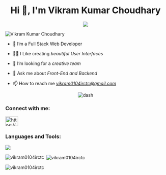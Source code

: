 <h1 align="center">Hi 👋, I'm Vikram Kumar Choudhary</h1>
<div align="center">
 <img src="https://readme-typing-svg.herokuapp.com?font=Crimson+Text&pause=1000&color=29F742&background=9FFF3A00&center=true&vCenter=true&width=435&lines=FULL+STACK+DEVELOPER;BACKEND+DEVELOPER;PROMT+ENGINEER;QUICK+LEARNER"/>
 </div>
<p align="left"> <img src="https://komarev.com/ghpvc/?username=vikram0104irctc&label=Profile%20views&color=0e75b6&style=flat" alt="Vikram Kumar Choudhary" /> </p>

- 🌱 I’m a Full Stack Web Developer

- 👨‍💻 I Like creating *beautiful User Interfaces*

- 🤝 I’m looking for a *creative team*

- 💬 Ask me about *Front-End and Backend*

- 📫 How to reach me *vikram0104irctc@gmail.com*

<div align="center">
  <img src="https://user-images.githubusercontent.com/73097560/115834477-dbab4500-a447-11eb-908a-139a6edaec5c.gif" alt="dash" />
</div>

<h3 align="left">Connect with me:</h3>
<p align="left">
<a href="https://www.linkedin.com/in/vikram-kumar-choudhary/" target="_blank"><img align="center" src="https://raw.githubusercontent.com/rahuldkjain/github-profile-readme-generator/master/src/images/icons/Social/linked-in-alt.svg" alt="https://www.linkedin.com/in/vikram-kumar-choudhary/" height="30" width="40" /></a>
</p>

<h3 align="left">Languages and Tools:</h3>
<p align="left">
  <a href="https://skillicons.dev">
    <img src="https://skillicons.dev/icons?i=js,python,html,css,bootstrap,npm,react,nodejs,express,mysql,mongo,vite,vscode,git,github,materialui,netlify,postman,redux,replit,sass,stackoverflow,tailwind,ts," />
  </a>
</p>

<p><img align="left" src="https://github-readme-stats.vercel.app/api/top-langs?username=vikram0104irctc&show_icons=true&locale=en&layout=compact" alt="vikram0104irctc" /></p>

<p>&nbsp;<img align="center" src="https://github-readme-stats.vercel.app/api?username=vikram0104irctc&show_icons=true&locale=en" alt="vikram0104irctc" /></p>

<p><img align="center" src="https://github-readme-streak-stats.herokuapp.com/?user=vikram0104irctc&" alt="vikram0104irctc" /></p>
